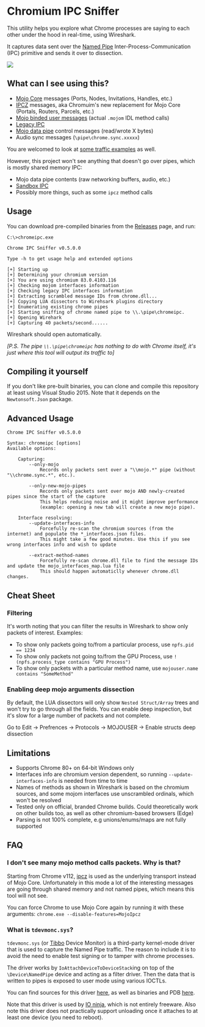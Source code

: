 # Chromium IPC Sniffer
This utility helps you explore what Chrome processes are saying to each other under the hood in real-time, using Wireshark.

It captures data sent over the [Named Pipe](https://docs.microsoft.com/en-us/windows/win32/ipc/named-pipes) Inter-Process-Communication (IPC) primitive and sends it over to dissection.

<img src="https://raw.githubusercontent.com/tomer8007/chromium-ipc-sniffer/master/screenshots/screenshot_2.png" >

## What can I see using this?
* [Mojo Core](https://chromium.googlesource.com/chromium/src/+/master/mojo/core/README.md) messages (Ports, Nodes, Invitations, Handles, etc.)
* [IPCZ](https://docs.google.com/document/d/1i49DF2af4JDspE1fTXuPrUvChQcqDChdHH6nx4xiyoY/edit?resourcekey=0-t_viq9NAbGb5kr_ni9scTA#) messages, aka Chromuim's new replacement for Mojo Core (Portals, Routers, Parcels, etc.)
* [Mojo binded user messages](https://chromium.googlesource.com/chromium/src/+/master/mojo/public/cpp/bindings/README.md) (actual `.mojom` IDL method calls)
* [Legacy IPC](https://www.chromium.org/developers/design-documents/inter-process-communication)
* [Mojo data pipe](https://chromium.googlesource.com/chromium/src/+/master/mojo/public/c/system/README.md#Data-Pipes) control messages (read/wrote X bytes)
* Audio sync messages (`\pipe\chrome.sync.xxxxx`)

You are welcomed to look at [some traffic examples](https://github.com/tomer8007/chromium-ipc-sniffer/wiki/Examples) as well.

However, this project won't see anything that doesn't go over pipes, which is mostly shared memory IPC:
* Mojo data pipe contents (raw networking buffers, audio, etc.)
* [Sandbox IPC](https://chromium.googlesource.com/chromium/src/+/master/docs/design/sandbox.md#the-target-process)
* Possibly more things, such as some `ipcz` method calls

## Usage
You can download pre-compiled binaries from the [Releases](https://github.com/tomer8007/chromium-ipc-sniffer/releases) page, and run:
```
C:\>chromeipc.exe

Chrome IPC Sniffer v0.5.0.0

Type -h to get usage help and extended options

[+] Starting up
[+] Determining your chromium version
[+] You are using chromium 83.0.4103.116
[+] Checking mojom interfaces information
[+] Checking legacy IPC interfaces information
[+] Extracting scrambled message IDs from chrome.dll...
[+] Copying LUA dissectors to Wirehsark plugins directory
[+] Enumerating existing chrome pipes
[+] Starting sniffing of chrome named pipe to \\.\pipe\chromeipc.
[+] Opening Wirehark
[+] Capturing 40 packets/second......
```

Wireshark should open automatically.

_[P.S. The pipe `\\.\pipe\chromeipc` has nothing to do with Chrome itself, it's just where this tool will output its traffic to]_

## Compiling it yourself
If you don't like pre-built binaries, you can clone and compile this repository at least using Visual Studio 2015. Note that it depends on the `Newtonsoft.Json` package.

## Advanced Usage
```
Chrome IPC Sniffer v0.5.0.0

Syntax: chromeipc [options]
Available options:

    Capturing:
        --only-mojo
            Records only packets sent over a "\\mojo.*" pipe (without "\\chrome.sync.*", etc.).

        --only-new-mojo-pipes
            Records only packets sent over mojo AND newly-created pipes since the start of the capture
            This helps reducing noise and it might improve performance
            (example: opening a new tab will create a new mojo pipe).

    Interface resolving:
        --update-interfaces-info
            Forcefully re-scan the chromium sources (from the internet) and populate the *_interfaces.json files.
            This might take a few good minutes. Use this if you see wrong interfaces info and wish to update

        --extract-method-names
            Forcefully re-scan chrome.dll file to find the message IDs and update the mojo_interfaces_map.lua file
            This should happen automaticlly whenever chrome.dll changes.

```

## Cheat Sheet
### Filtering
It's worth noting that you can filter the results in Wireshark to show only packets of interest. 
Examples:
* To show only packets going to/from a particular process, use `npfs.pid == 1234`
* To show only packets not going to/from the GPU Process, use `!(npfs.process_type contains "GPU Process")`
* To show only packets with a particular method name, use `mojouser.name contains "SomeMethod"`

### Enabling deep mojo arguments dissection
By default, the LUA dissectors will only show `Nested Struct/Array` trees and won't try to go through all the fields.
You can enable deep inspection, but it's slow for a large number of packets and not complete.

Go to Edit -> Prefrences -> Protocols -> MOJOUSER -> Enable structs deep dissection

## Limitations
* Supports Chrome 80+ on 64-bit Windows only
* Interfaces info are chromium version dependent, so running `--update-interfaces-info` is needed from time to time
* Names of methods as shown in Wireshark is based on the chromium sources, and some mojom interfaces use unscrambled ordinals, which won't be resolved
* Tested only on official, branded Chrome builds. Could theoretically work on other builds too, as well as other chromium-based browsers (Edge)
* Parsing is not 100% complete, e.g unions/enums/maps are not fully supported

## FAQ

### I don't see many mojo method calls packets. Why is that?
Starting from Chrome v112, [ipcz](https://docs.google.com/document/d/1i49DF2af4JDspE1fTXuPrUvChQcqDChdHH6nx4xiyoY/edit?resourcekey=0-t_viq9NAbGb5kr_ni9scTA) is used as the underlying transport instead of Mojo Core. Unfortunately in this mode a lot of the interesting messages are going through shared memory and not named pipes, which means this tool will not see.

You can force Chrome to use Mojo Core again by running it with these arguments:
`chrome.exe --disable-features=MojoIpcz`


### What is `tdevmonc.sys`?
`tdevmonc.sys` (or [Tibbo](https://tibbo.com/) Device Monitor) is a third-party kernel-mode driver that is used to capture the Named Pipe traffic.
The reason to include it is to avoid the need to enable test signing or to tamper with chrome processes.


The driver works by `IoAttachDeviceToDeviceStack`ing on top of the `\Device\NamedPipe` device and acting as a filter driver. Then the data that is written to pipes is exposed to user mode using various IOCTLs.

You can find sources for this driver [here](https://tibbo.com/downloads/archive/tdevmon/tdevmon-3.3.5/), as well as binaries and PDB [here](https://tibbo.com/downloads/archive/tdevmon/tdevmon-3.3.2/).

Note that this driver is used by [IO ninja](https://ioninja.com/), which is not entirely freeware.
Also note this driver does not practically support unloading once it attaches to at least one device (you need to reboot).

